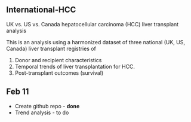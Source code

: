 ## International-HCC
UK vs. US vs. Canada hepatocellular carcinoma (HCC) liver transplant analysis

This is an analysis using a harmonized dataset of three national (UK, US, Canada) liver transplant registries of
1. Donor and recipient characteristics 
2. Temporal trends of liver transplantation for HCC.
3. Post-transplant outcomes (survival)

## Feb 11
- Create github repo - **done**
- Trend analysis - to do
